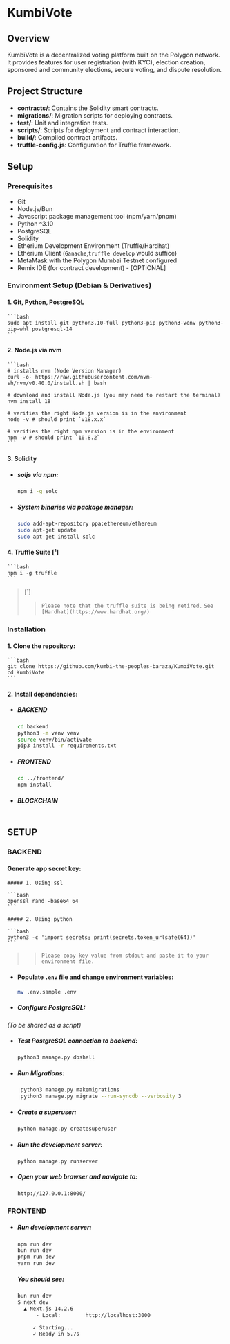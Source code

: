 # KumbiVote

## Overview

KumbiVote is a decentralized voting platform built on the Polygon network. It provides features for user registration (with KYC), election creation, sponsored and community elections, secure voting, and dispute resolution.

## Project Structure

- **contracts/**: Contains the Solidity smart contracts.
- **migrations/**: Migration scripts for deploying contracts.
- **test/**: Unit and integration tests.
- **scripts/**: Scripts for deployment and contract interaction.
- **build/**: Compiled contract artifacts.
- **truffle-config.js**: Configuration for Truffle framework.

## Setup

### Prerequisites
- Git
- Node.js/Bun
- Javascript package management tool (npm/yarn/pnpm)
- Python ^3.10
- PostgreSQL
- Solidity
- Etherium Development Environment (Truffle/Hardhat)
- Etherium Client (`Ganache`,`truffle develop` would suffice)
- MetaMask with the Polygon Mumbai Testnet configured
- Remix IDE (for contract development) - [OPTIONAL]

### Environment Setup (Debian & Derivatives)

#### 1. Git, Python, PostgreSQL

    ```bash
    sudo apt install git python3.10-full python3-pip python3-venv python3-pip-whl postgresql-14
    ```

#### 2. Node.js via nvm

    ```bash
    # installs nvm (Node Version Manager)
    curl -o- https://raw.githubusercontent.com/nvm-sh/nvm/v0.40.0/install.sh | bash

    # download and install Node.js (you may need to restart the terminal)
    nvm install 18

    # verifies the right Node.js version is in the environment
    node -v # should print `v18.x.x`

    # verifies the right npm version is in the environment
    npm -v # should print `10.8.2`
    ```


#### 3. Solidity

- ##### soljs via npm:

    ```bash
    npm i -g solc
    ```

- ##### System binaries via package manager:

    ```bash
    sudo add-apt-repository ppa:ethereum/ethereum
    sudo apt-get update
    sudo apt-get install solc
    ```

#### 4. Truffle Suite [¹]

    ```bash
    npm i -g truffle
    ```

> [¹]
>> ```Please note that the truffle suite is being retired.```
>> ```See [Hardhat](https://www.hardhat.org/)```



### Installation

#### 1. Clone the repository:

    ```bash
    git clone https://github.com/kumbi-the-peoples-baraza/KumbiVote.git
    cd KumbiVote
    ```

 #### 2. Install dependencies:

- ##### BACKEND

    ```bash
    cd backend
    python3 -m venv venv
    source venv/bin/activate
    pip3 install -r requirements.txt
    ```

- ##### FRONTEND

    ```bash
    cd ../frontend/
    npm install
    ```

- ##### BLOCKCHAIN

    ```bash
    ```

## SETUP

### BACKEND

#### Generate app secret key:

    ##### 1. Using ssl

    ```bash
    openssl rand -base64 64
    ```

    ##### 2. Using python

    ```bash
    python3 -c 'import secrets; print(secrets.token_urlsafe(64))'
    ```

>> `Please copy key value from stdout and paste it to your environment file.`


- #### Populate `.env` file and change environment variables:

    ```bash
    mv .env.sample .env
    ```

- ##### Configure PostgreSQL:
*(To be shared as a script)*

- ##### Test PostgreSQL connection to backend:

    ```bash
    python3 manage.py dbshell
    ```

- ##### Run Migrations:

    ```bash
     python3 manage.py makemigrations
     python3 manage.py migrate --run-syncdb --verbosity 3
     ```

- ##### Create a superuser:

    ```bash
    python manage.py createsuperuser
    ```

- ##### Run the development server:

    ```bash
    python manage.py runserver
    ```

- ##### Open your web browser and navigate to:

    `http://127.0.0.1:8000/`


### FRONTEND

- ##### Run development server:

    ```bash
    npm run dev
    bun run dev
    pnpm run dev
    yarn run dev
    ```

    ##### You should see:

    ```bash
    bun run dev
    $ next dev
      ▲ Next.js 14.2.6
          - Local:        http://localhost:3000

         ✓ Starting...
         ✓ Ready in 5.7s
    ```
